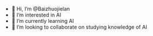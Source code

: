 - 👋 Hi, I’m @Baizhuojielan
- 👀 I’m interested in AI
- 🌱 I’m currently learning AI
- 💞️ I’m looking to collaborate on studying knowledge of AI


<!---
Baizhuojielan/Baizhuojielan is a ✨ special ✨ repository because its `README.md` (this file) appears on your GitHub profile.
You can click the Preview link to take a look at your changes.
--->
